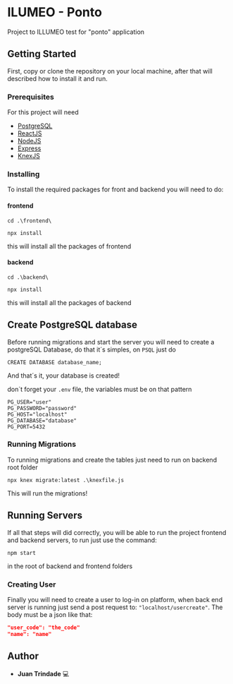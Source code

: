 # ILUMEO - Ponto
Project to ILLUMEO test for "ponto" application

## Getting Started

First, copy or clone the repository on your local machine, after that will described how to install it and run.

### Prerequisites

For this project will need 
- [PostgreSQL](https://www.postgresql.org/download/)
- [ReactJS](https://react.dev/learn/installation)
- [NodeJS](https://nodejs.org/pt/download/package-manager)
- [Express](https://expressjs.com/pt-br/)
- [KnexJS](https://knexjs.org/guide/)

### Installing

To install the required packages for front and backend you will need to do:

#### frontend
``cd .\frontend\``
```
npx install
```
this will install all the packages of frontend

#### backend

``cd .\backend\``
```
npx install
```
this will install all the packages of backend

## Create PostgreSQL database

Before running migrations and start the server you will need to create a postgreSQL Database, do that it´s simples, on `PSQL` just do

```
CREATE DATABASE database_name;
```
And that´s it, your database is created!

don´t forget your `.env` file, the variables must be on that pattern

```env
PG_USER="user"
PG_PASSWORD="password"
PG_HOST="localhost"
PG_DATABASE="database"
PG_PORT=5432
```

### Running Migrations

To running migrations and create the tables just need to run on backend root folder

```
npx knex migrate:latest .\knexfile.js
```
This will run the migrations!

## Running Servers
If all that steps will did correctly, you will be able to run the project frontend and backend servers, to run just use the command:

```
npm start
```
in the root of backend and frontend folders

### Creating User
Finally you will need to create a user to log-in on platform, when back end server is running just send a post request to: ``"localhost/usercreate"``.
The body must be a json like that:

```json
"user_code": "the_code"
"name": "name"
```

## Author

* **Juan Trindade** 💻
